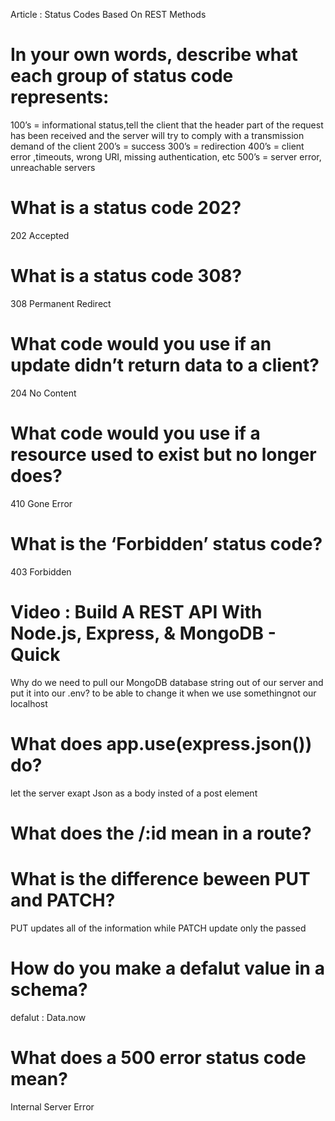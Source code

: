 
Article : Status Codes Based On REST Methods
# In your own words, describe what each group of status code represents:
100’s = informational status,tell the client that the header part of the request has been received and the server will try to comply with a transmission demand of the client
200’s = success
300’s = redirection
400’s = client error ,timeouts, wrong URI, missing authentication, etc
500’s = server error, unreachable servers

# What is a status code 202?
202 Accepted

# What is a status code 308?
308 Permanent Redirect

# What code would you use if an update didn’t return data to a client?
204 No Content

# What code would you use if a resource used to exist but no longer does?
410 Gone Error

# What is the ‘Forbidden’ status code?
403 Forbidden

# Video : Build A REST API With Node.js, Express, & MongoDB - Quick
Why do we need to pull our MongoDB database string out of our server and put it into our .env?
to be able to change it when we use somethingnot our localhost

# What does app.use(express.json()) do?
let the server exapt Json as a body insted of a post element

# What does the /:id mean in a route?

# What is the difference beween PUT and PATCH?

PUT updates all of the information while PATCH update only the passed

# How do you make a defalut value in a schema?
defalut : Data.now

# What does a 500 error status code mean?
Internal Server Error
